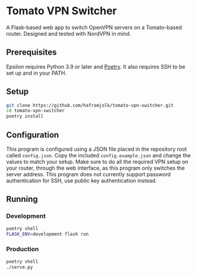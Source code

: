 # Tomato VPN Switcher

A Flask-based web app to switch OpenVPN servers on a Tomato-based router. Designed and tested with NordVPN in mind.

## Prerequisites

Epsilon requires Python 3.9 or later and [Poetry](https://python-poetry.org). It also requires SSH to be set up and in your PATH.

## Setup

```sh
git clone https://github.com/haframjolk/tomato-vpn-switcher.git
cd tomato-vpn-switcher
poetry install
```

## Configuration

This program is configured using a JSON file placed in the repository root called `config.json`. Copy the included `config.example.json` and change the values to match your setup. Make sure to do all the required VPN setup on your router, through the web interface, as this program only switches the server address. This program does not currently support password authentication for SSH, use public key authentication instead.

## Running

### Development

```sh
poetry shell
FLASK_ENV=development flask run
```

### Production

```sh
poetry shell
./serve.py
```
